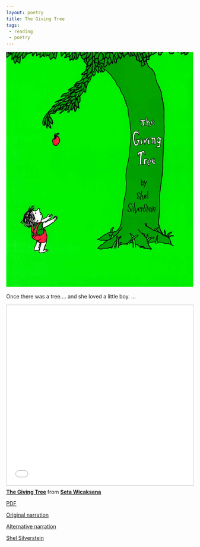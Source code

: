 ```yaml
---
layout: poetry
title: The Giving Tree
tags:
 - reading
 - poetry
---
```


![The Giving Tree](/assets/giving-tree.jpg)

Once there was a tree....
and she loved a little boy. 
...

<iframe src="//www.slideshare.net/slideshow/embed_code/key/roMKWLyXSLrunp" width="595" height="485" frameborder="0" marginwidth="0" marginheight="0" scrolling="no" style="border:1px solid #CCC; border-width:1px; margin-bottom:5px; max-width: 100%;" allowfullscreen> </iframe> <div style="margin-bottom:5px"> <strong> <a href="//www.slideshare.net/wicaksana/the-giving-tree-3293089" title="The Giving Tree" target="_blank">The Giving Tree</a> </strong> from <strong><a href="//www.slideshare.net/wicaksana" target="_blank">Seta Wicaksana</a></strong> </div>

[PDF](http://schools.nyc.gov/NR/rdonlyres/35C1809B-B30D-450E-AE7C-1F399C7CA5AF/155278/TheGivingTreePoem.pdf)

[Original narration](https://www.youtube.com/watch?v=1TZCP6OqRlE)

[Alternative narration](https://www.youtube.com/watch?v=32A31SzVhyw)

[Shel Silverstein](https://www.wikiwand.com/en/Shel_Silverstein)

